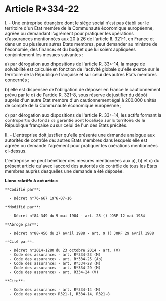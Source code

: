 # Article R*334-22

I. - Une entreprise étrangère dont le siège social n'est pas établi sur le territoire d'un Etat membre de la Communauté
économique européenne, agréée ou demandant l'agrément pour pratiquer les opérations d'assurances mentionnées aux 20 à 26 de
l'article R. 321-1, en France et dans un ou plusieurs autres Etats membres, peut demander au ministre de l'économie, des
finances et du budget que lui soient appliquées conjointement les mesures suivantes :

a) par dérogation aux dispositions de l'article R. 334-14, la marge de solvabilité est calculée en fonction de l'activité
globale qu'elle exerce sur le territoire de la République française et sur celui des autres Etats membres concernés ;

b) elle est dispensée de l'obligation de déposer en France le cautionnement prévu par le d) de l'article R. 321-8, sous
réserve de justifier du dépôt auprès d'un autre Etat membre d'un cautionnement égal à 200.000 unités de compte de la
Communauté économique européenne ;

c) par dérogation aux dispositions de l'article R. 334-14, les actifs formant la contrepartie du fonds de garantie sont
localisés sur le territoire de la République française ou sur celui de l'un des Etats précités.

II. - L'entreprise doit justifier qu'elle présente une demande analogue aux autorités de contrôle des autres Etats membres
dans lesquels elle est agréée ou demande l'agrément pour pratiquer les opérations mentionnées ci-dessus.

L'entreprise ne peut bénéficer des mesures mentionnées aux a), b) et c) du présent article qu'avec l'accord des autorités de
contrôle de tous les Etats membres auprès desquelles une demande a été déposée.

**Liens relatifs à cet article**

	**Codifié par**:

	  - Décret n°76-667 1976-07-16

	**Modifié par**:

	  - Décret n°84-349 du 9 mai 1984 - art. 28 () JORF 12 mai 1984

	**Abrogé par**:

	  - Décret n°88-456 du 27 avril 1988 - art. 9 () JORF 29 avril 1988

	**Cité par**:

	  - Décret n°2014-1280 du 23 octobre 2014 - art. (V)
	  - Code des assurances - art. R*334-23 (M)
	  - Code des assurances - art. R*334-25 (Ab)
	  - Code des assurances - art. R*334-28 (M)
	  - Code des assurances - art. R*334-29 (M)
	  - Code des assurances - art. R334-24 (V)

	**Cite**:

	  - Code des assurances - art. R*334-14 (M)
	  - Code des assurances R321-1, R334-14, R321-8
